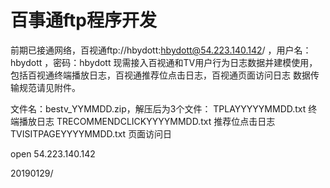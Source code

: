 # 百事通ftp程序开发



前期已接通网络，百视通ftp://hbydott:hbydott@54.223.140.142/  ，用户名：hbydott ，密码：hbydott
现需接入百视通和TV用户行为日志数据并建模使用，包括百视通终端播放日志，百视通推荐位点击日志，百视通页面访问日志
数据传输规范请见附件。

文件名：bestv_YYMMDD.zip，解压后为3个文件：
TPLAYYYYYMMDD.txt  终端播放日志
TRECOMMENDCLICKYYYYMMDD.txt  推荐位点击日志
TVISITPAGEYYYYMMDD.txt  页面访问日



open 54.223.140.142





20190129/

